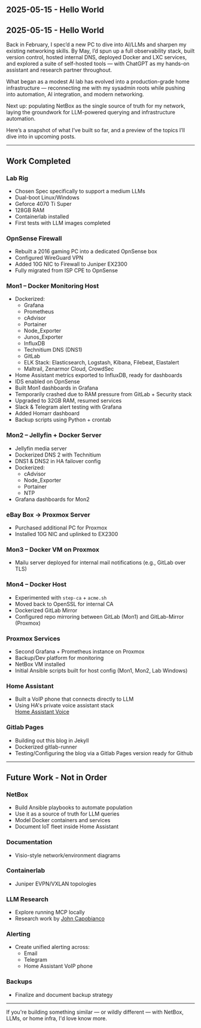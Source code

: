 ## 2025-05-15 - Hello World
## 2025-05-15 - Hello World

Back in February, I spec’d a new PC to dive into AI/LLMs and sharpen my existing networking skills. By May, I’d spun up a full observability stack, built version control, hosted internal DNS, deployed Docker and LXC services, and explored a suite of self-hosted tools — with ChatGPT as my hands-on assistant and research partner throughout.

What began as a modest AI lab has evolved into a production-grade home infrastructure — reconnecting me with my sysadmin roots while pushing into automation, AI integration, and modern networking.

Next up: populating NetBox as the single source of truth for my network, laying the groundwork for LLM-powered querying and infrastructure automation.

Here’s a snapshot of what I’ve built so far, and a preview of the topics I’ll dive into in upcoming posts.

---

## Work Completed

### Lab Rig
- Chosen Spec specifically to support a medium LLMs
- Dual-boot Linux/Windows
- Geforce 4070 Ti Super
- 128GB RAM
- Containerlab installed
- First tests with LLM images completed

### OpnSense Firewall
- Rebuilt a 2016 gaming PC into a dedicated OpnSense box
- Configured WireGuard VPN
- Added 10G NIC to Firewall to Juniper EX2300
- Fully migrated from ISP CPE to OpnSense

### Mon1 – Docker Monitoring Host
- Dockerized:
  - Grafana
  - Prometheus
  - cAdvisor
  - Portainer
  - Node_Exporter
  - Junos_Exporter
  - InfluxDB
  - Technitium DNS (DNS1)
  - GitLab
  - ELK Stack: Elasticsearch, Logstash, Kibana, Filebeat, Elastalert
  - Maltrail, Zenarmor Cloud, CrowdSec
- Home Assistant metrics exported to InfluxDB, ready for dashboards
- IDS enabled on OpnSense
- Built Mon1 dashboards in Grafana
- Temporarily crashed due to RAM pressure from GitLab + Security stack
- Upgraded to 32GB RAM, resumed services
- Slack & Telegram alert testing with Grafana
- Added Homarr dashboard
- Backup scripts using Python + crontab

### Mon2 – Jellyfin + Docker Server
- Jellyfin media server
- Dockerized DNS 2 with Technitium
- DNS1 & DNS2 in HA failover config
- Dockerized:
  - cAdvisor
  - Node_Exporter
  - Portainer
  - NTP
- Grafana dashboards for Mon2

###  eBay Box → Proxmox Server
- Purchased additional PC for Proxmox
- Installed 10G NIC and uplinked to EX2300

### Mon3 – Docker VM on Proxmox
- Mailu server deployed for internal mail notifications (e.g., GitLab over TLS)

###  Mon4 – Docker Host
- Experimented with `step-ca` + `acme.sh`
- Moved back to OpenSSL for internal CA
- Dockerized GitLab Mirror
- Configured repo mirroring between GitLab (Mon1) and GitLab-Mirror (Proxmox)

###  Proxmox Services
- Second Grafana + Prometheus instance on Proxmox
- Backup/Dev platform for monitoring
- NetBox VM installed
- Initial Ansible scripts built for host config (Mon1, Mon2, Lab Windows)

###  Home Assistant
- Built a VoIP phone that connects directly to LLM
- Using HA's private voice assistant stack  
  [Home Assistant Voice](https://www.home-assistant.io/voice_control/worlds-most-private-voice-assistant/)

### Gitlab Pages
- Building out this blog in Jekyll
- Dockerized gitlab-runner
- Testing/Configuring the blog via a Gitlab Pages version ready for Github

---

##  Future Work - Not in Order

### NetBox
- Build Ansible playbooks to automate population
- Use it as a source of truth for LLM queries
- Model Docker containers and services
- Document IoT fleet inside Home Assistant

### Documentation
- Visio-style network/environment diagrams

### Containerlab
- Juniper EVPN/VXLAN topologies

### LLM Research
- Explore running MCP locally
- Research work by [John Capobianco](https://www.linkedin.com/in/john-capobianco-644a1515/)

### Alerting
- Create unified alerting across:
  - Email
  - Telegram
  - Home Assistant VoIP phone

### Backups
- Finalize and document backup strategy

---

If you're building something similar — or wildly different — with NetBox, LLMs, or home infra, I'd love know more.
